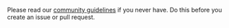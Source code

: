 Please read our [community guidelines](http://docs.cuckoosandbox.org/en/latest/introduction/what/) if you never have. Do this
before you create an issue or pull request.
